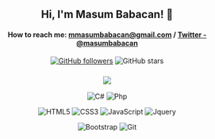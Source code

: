 <p align="center">
    
 
<h2 align = "center">Hi, I'm Masum Babacan! 👋</h2>

<div align = "center">
      <h4> 
          
 How to reach me: mmasumbabacan@gmail.com / [Twitter - @masumbabacan](https://twitter.com/masumbabacan)
  </h4>
</div>    




 
</p>

<div align="center">
   
[![GitHub followers](https://img.shields.io/github/followers/masumbabacan?style=social)](https://github.com/masumbabacan?tab=followers) ![GitHub stars](https://img.shields.io/github/stars/masumbabacan?style=social)
    
</div>

<h3 align ="center"> <img src="https://img.shields.io/badge/My Interests-545d68?style=for-the-badge&logo=&logoColor=white"></img> </h3>

<div align="center">  
    
  ![C#](https://img.shields.io/badge/C%23-545d68?style=badge&logo=c-sharp&logoColor=white) ![Php](https://img.shields.io/badge/-Php-545d68?style=flat&logo=php&logoColor=white)   


  
  </div>
  
  <div align="center">  
  
  ![HTML5](https://img.shields.io/badge/-HTML5-545d68?style=flat&logo=HTML5&logoColor=white) ![CSS3](https://img.shields.io/badge/-CSS3-545d68?style=flat&logo=CSS3&logoColor=white) ![JavaScript](https://img.shields.io/badge/JavaScript-545d68?style=badge&logo=javascript&logoColor=white) ![Jquery](https://img.shields.io/badge/-Jquery-545d68?style=flat&logo=jquery&logoColor=white)
  
  </div>
  

<div align="center">

  
  ![Bootstrap](https://img.shields.io/badge/-Bootstrap-545d68?style=flat&logo=bootstrap&logoColor=white)
  ![Git](https://img.shields.io/badge/Git-545d68?style=badge&logo=git&logoColor=white) 
 
  </div>
  



 
  

  

  


